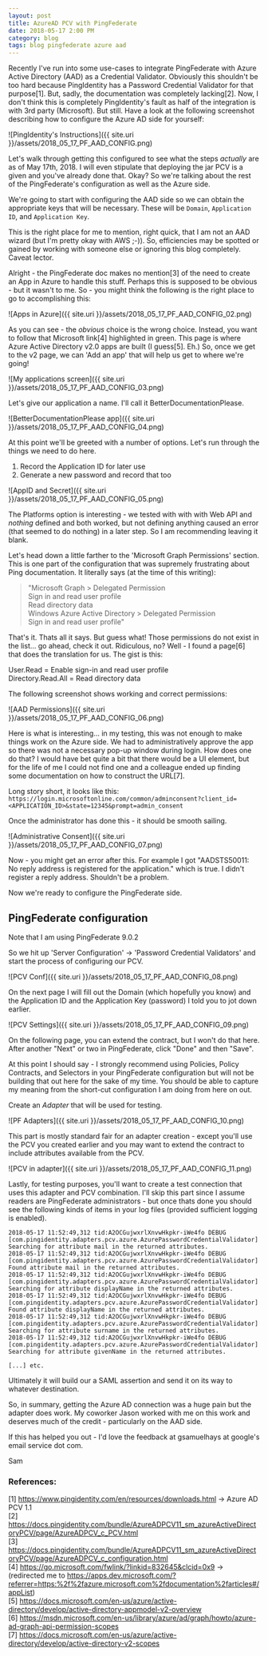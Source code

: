 ```yaml
---
layout: post
title: AzureAD PCV with PingFederate
date: 2018-05-17 2:00 PM
category: blog 
tags: blog pingfederate azure aad 
---
```


Recently I've run into some use-cases to integrate PingFederate with Azure Active Directory (AAD) as a Credential Validator. Obviously this shouldn't be too hard because PingIdentity has a Password Credential Validator for that purpose[1]. But, sadly, the documentation was completely lacking[2]. Now, I don't think this is completely PingIdentity's fault as half of the integration is with 3rd party (Microsoft). But still. Have a look at the following screenshot describing how to configure the Azure AD side for yourself:

![PingIdentity's Instructions]({{ site.uri }}/assets/2018_05_17_PF_AAD_CONFIG.png)

Let's walk through getting this configured to see what the steps *actually* are as of May 17th, 2018. I will even stipulate that deploying the jar PCV is a given and you've already done that. Okay? So we're talking about the rest of the PingFederate's configuration as well as the Azure side.

We're going to start with configuring the AAD side so we can obtain the appropriate keys that will be necessary. These will be `Domain`, `Application ID`, and `Application Key`.

This is the right place for me to mention, right quick, that I am not an AAD wizard (but I'm pretty okay with AWS ;-)). So, efficiencies may be spotted or gained by working with someone else or ignoring this blog completely. Caveat lector.

Alright - the PingFederate doc makes no mention[3] of the need to create an App in Azure to handle this stuff. Perhaps this is supposed to be obvious - but it wasn't to me. So - you might think the following is the right place to go to accomplishing this:

![Apps in Azure]({{ site.uri }}/assets/2018_05_17_PF_AAD_CONFIG_02.png)

As you can see - the _obvious_ choice is the wrong choice. Instead, you want to follow that Microsoft link[4] highlighted in green. This page is where Azure Active Directory v2.0 apps are built (I guess[5]. Eh.) So, once we get to the v2 page, we can 'Add an app' that will help us get to where we're going!

![My applications screen]({{ site.uri }}/assets/2018_05_17_PF_AAD_CONFIG_03.png)

Let's give our application a name. I'll call it BetterDocumentationPlease. 

![BetterDocumentationPlease app]({{ site.uri }}/assets/2018_05_17_PF_AAD_CONFIG_04.png)

At this point we'll be greeted with a number of options. Let's run through the things we need to do here. 

1) Record the Application ID for later use<br>
2) Generate a new password and record that too

![AppID and Secret]({{ site.uri }}/assets/2018_05_17_PF_AAD_CONFIG_05.png)

The Platforms option is interesting - we tested with with with Web API and _nothing_ defined and both worked, but not defining anything caused an error (that seemed to do nothing) in a later step. So I am recommending leaving it blank.

Let's head down a little farther to the 'Microsoft Graph Permissions' section. This is one part of the configuration that was supremely frustrating about Ping documentation. It literally says (at the time of this writing):

>"Microsoft Graph > Delegated Permission<br>
>Sign in and read user profile<br>
>Read directory data<br>
>Windows Azure Active Directory > Delegated Permission<br>
>Sign in and read user profile"

That's it. Thats all it says. But guess what! Those permissions do not exist in the list... go ahead, check it out. Ridiculous, no? Well - I found a page[6] that does the translation for us. The gist is this: 

User.Read = Enable sign-in and read user profile<br>
Directory.Read.All = Read directory data

The following screenshot shows working and correct permissions:

![AAD Permissions]({{ site.uri }}/assets/2018_05_17_PF_AAD_CONFIG_06.png)

Here is what is interesting... in my testing, this was not enough to make things work on the Azure side. We had to administratively approve the app so there was not a necessary pop-up window during login. How does one do that? I would have bet quite a bit that there would be a UI element, but for the life of me I could not find one and a colleague ended up finding some documentation on how to construct the URL[7]. 

Long story short, it looks like this:<br>
`https://login.microsoftonline.com/common/adminconsent?client_id=<APPLICATION_ID>&state=12345&prompt=admin_consent`

Once the administrator has done this - it should be smooth sailing.

![Administrative Consent]({{ site.uri }}/assets/2018_05_17_PF_AAD_CONFIG_07.png)


Now - you might get an error after this. For example I got "AADSTS50011: No reply address is registered for the application." which is true. I didn't register a reply address. Shouldn't be a problem.

Now we're ready to configure the PingFederate side.

## PingFederate configuration

Note that I am using PingFederate 9.0.2

So we hit up 'Server Configuration' -> 'Password Credential Validators' and start the process of configuring our PCV.

![PCV Conf]({{ site.uri }}/assets/2018_05_17_PF_AAD_CONFIG_08.png)

On the next page I will fill out the Domain (which hopefully you know) and the Application ID and the Application Key (password) I told you to jot down earlier.

![PCV Settings]({{ site.uri }}/assets/2018_05_17_PF_AAD_CONFIG_09.png)

On the following page, you can extend the contract, but I won't do that here. After another "Next" or two in PingFederate, click "Done" and then "Save". 

At this point I should say - I strongly recommend using Policies, Policy Contracts, and Selectors in your PingFederate configuration but will not be building that out here for the sake of my time. You should be able to capture my meaning from the short-cut configuration I am doing from here on out.

Create an _Adapter_ that will be used for testing.

![PF Adapters]({{ site.uri }}/assets/2018_05_17_PF_AAD_CONFIG_10.png)

This part is mostly standard fair for an adapter creation - except you'll use the PCV you created earlier and you may want to extend the contract to include attributes available from the PCV. 

![PCV in adapter]({{ site.uri }}/assets/2018_05_17_PF_AAD_CONFIG_11.png)


Lastly, for testing purposes, you'll want to create a test connection that uses this adapter and PCV combination. I'll skip this part since I assume readers are PingFederate administrators - but once thats done you should see the following kinds of items in your log files (provided sufficient logging is enabled).

```
2018-05-17 11:52:49,312 tid:A2OCGujwxrlXnvwHkpkr-iWe4fo DEBUG [com.pingidentity.adapters.pcv.azure.AzurePasswordCredentialValidator] Searching for attribute mail in the returned attributes.
2018-05-17 11:52:49,312 tid:A2OCGujwxrlXnvwHkpkr-iWe4fo DEBUG [com.pingidentity.adapters.pcv.azure.AzurePasswordCredentialValidator] Found attribute mail in the returned attributes.
2018-05-17 11:52:49,312 tid:A2OCGujwxrlXnvwHkpkr-iWe4fo DEBUG [com.pingidentity.adapters.pcv.azure.AzurePasswordCredentialValidator] Searching for attribute displayName in the returned attributes.
2018-05-17 11:52:49,312 tid:A2OCGujwxrlXnvwHkpkr-iWe4fo DEBUG [com.pingidentity.adapters.pcv.azure.AzurePasswordCredentialValidator] Found attribute displayName in the returned attributes.
2018-05-17 11:52:49,312 tid:A2OCGujwxrlXnvwHkpkr-iWe4fo DEBUG [com.pingidentity.adapters.pcv.azure.AzurePasswordCredentialValidator] Searching for attribute surname in the returned attributes.
2018-05-17 11:52:49,312 tid:A2OCGujwxrlXnvwHkpkr-iWe4fo DEBUG [com.pingidentity.adapters.pcv.azure.AzurePasswordCredentialValidator] Searching for attribute givenName in the returned attributes.

[...] etc.
```

Ultimately it will build our a SAML assertion and send it on its way to whatever destination. 

So, in summary, getting the Azure AD connection was a huge pain but the adapter does work. My coworker Jason worked with me on this work and deserves much of the credit - particularly on the AAD side. 

If this has helped you out - I'd love the feedback at gsamuelhays at google's email service dot com.

Sam


### References:
[1] https://www.pingidentity.com/en/resources/downloads.html -> Azure AD PCV 1.1<br>
[2] https://docs.pingidentity.com/bundle/AzureADPCV11_sm_azureActiveDirectoryPCV/page/AzureADPCV_c_PCV.html<br>
[3] https://docs.pingidentity.com/bundle/AzureADPCV11_sm_azureActiveDirectoryPCV/page/AzureADPCV_c_configuration.html<br>
[4] https://go.microsoft.com/fwlink/?linkid=832645&clcid=0x9 -> (redirected me to https://apps.dev.microsoft.com/?referrer=https:%2f%2fazure.microsoft.com%2fdocumentation%2farticles#/appList)<br>
[5] https://docs.microsoft.com/en-us/azure/active-directory/develop/active-directory-appmodel-v2-overview<br>
[6] https://msdn.microsoft.com/en-us/library/azure/ad/graph/howto/azure-ad-graph-api-permission-scopes<br>
[7] https://docs.microsoft.com/en-us/azure/active-directory/develop/active-directory-v2-scopes<br>

